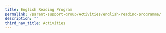 ```yaml
---
title: English Reading Program
permalink: /parent-support-group/Activities/english-reading-programme/
description: ""
third_nav_title: Activities
---
```

